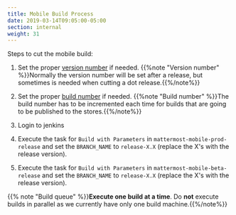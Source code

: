 ```yaml
---
title: Mobile Build Process
date: 2019-03-14T09:05:00-05:00
section: internal
weight: 31
---
```


Steps to cut the mobile build:

1. Set the proper [version number](/internal/mobile-build-process/bump-version-number) if needed.
{{%note "Version number" %}}Normally the version number will be set after a release, but sometimes is needed when cutting a dot release.{{%/note%}}

2. Set the proper [build number](/internal/mobile-build-process/bump-build-number) if needed.
{{%note "Build number" %}}The build number has to be incremented each time for builds that are going to be published to the stores.{{%/note%}}

3. Login to jenkins

4. Execute the task for ``Build with Parameters`` in ``mattermost-mobile-prod-release`` and set the ``BRANCH_NAME`` to 
``release-X.X`` (replace the X's with the release version).

5. Execute the task for ``Build with Parameters`` in ``mattermost-mobile-beta-release`` and set the ``BRANCH_NAME`` to 
``release-X.X`` (replace the X's with the release version).

{{% note "Build queue" %}}**Execute one build at a time**. Do **not** execute builds in parallel as we currently have only one build machine.{{%/note%}}
